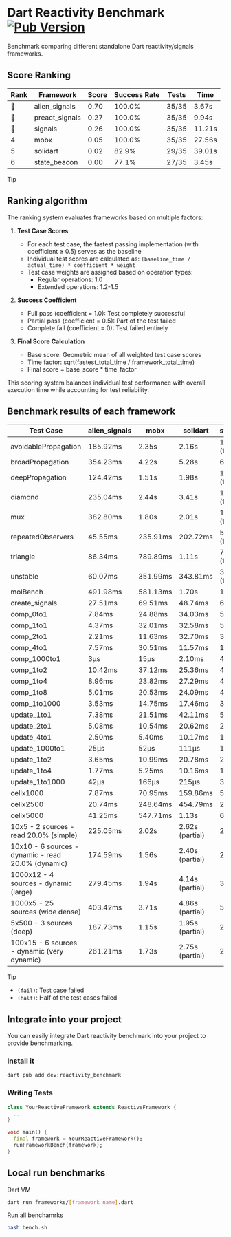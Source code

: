 # Dart Reactivity Benchmark [![Pub Version](https://img.shields.io/pub/v/reactivity_benchmark)](https://pub.dev/packages/reactivity_benchmark)

Benchmark comparing different standalone Dart reactivity/signals frameworks.

## Score Ranking

<!-- ranking start -->
| Rank | Framework | Score | Success Rate | Tests | Time |
|------|-----------|-------|--------------|-------|------|
| 🥇 | alien_signals | 0.70 | 100.0% | 35/35 | 3.67s |
| 🥈 | preact_signals | 0.27 | 100.0% | 35/35 | 9.94s |
| 🥉 | signals | 0.26 | 100.0% | 35/35 | 11.21s |
| 4 | mobx | 0.05 | 100.0% | 35/35 | 27.56s |
| 5 | solidart | 0.02 | 82.9% | 29/35 | 39.01s |
| 6 | state_beacon | 0.00 | 77.1% | 27/35 | 3.45s |

<!-- ranking end -->

> [!TIP]
> ## Ranking algorithm
>
> The ranking system evaluates frameworks based on multiple factors:
>
> 1. **Test Case Scores**
>    - For each test case, the fastest passing implementation (with coefficient ≥ 0.5) serves as the baseline
>    - Individual test scores are calculated as: `(baseline_time / actual_time) * coefficient * weight`
>    - Test case weights are assigned based on operation types:
>      - Regular operations: 1.0
>      - Extended operations: 1.2-1.5
>
> 2. **Success Coefficient**
>    - Full pass (coefficient = 1.0): Test completely successful
>    - Partial pass (coefficient = 0.5): Part of the test failed
>    - Complete fail (coefficient = 0): Test failed entirely
>
> 3. **Final Score Calculation**
>    - Base score: Geometric mean of all weighted test case scores
>    - Time factor: sqrt(fastest_total_time / framework_total_time)
>    - Final score = base_score * time_factor
>
> This scoring system balances individual test performance with overall execution time while accounting for test reliability.

## Benchmark results of each framework

<!-- test-case start -->
| Test Case | alien_signals | mobx | solidart | state_beacon | preact_signals | signals |
|---|---|---|---|---|---|---|
| avoidablePropagation | 185.92ms | 2.35s | 2.16s | 149.13ms (fail) | 208.57ms | 210.07ms |
| broadPropagation | 354.23ms | 4.22s | 5.28s | 6.17ms (fail) | 463.71ms | 460.07ms |
| deepPropagation | 124.42ms | 1.51s | 1.98s | 143.17ms (fail) | 179.56ms | 177.04ms |
| diamond | 235.04ms | 2.44s | 3.41s | 186.10ms (fail) | 283.71ms | 292.14ms |
| mux | 382.80ms | 1.80s | 2.01s | 192.22ms (fail) | 405.01ms | 412.29ms |
| repeatedObservers | 45.55ms | 235.91ms | 202.72ms | 53.29ms (fail) | 39.22ms | 45.82ms |
| triangle | 86.34ms | 789.89ms | 1.11s | 76.35ms (fail) | 101.35ms | 102.96ms |
| unstable | 60.07ms | 351.99ms | 343.81ms | 337.94ms (fail) | 70.56ms | 71.94ms |
| molBench | 491.98ms | 581.13ms | 1.70s | 1.30ms | 490.75ms | 488.71ms |
| create_signals | 27.51ms | 69.51ms | 48.74ms | 63.23ms | 4.61ms | 25.29ms |
| comp_0to1 | 7.84ms | 24.88ms | 34.03ms | 55.39ms | 17.40ms | 11.97ms |
| comp_1to1 | 4.37ms | 32.01ms | 32.58ms | 52.79ms | 11.01ms | 27.90ms |
| comp_2to1 | 2.21ms | 11.63ms | 32.70ms | 36.80ms | 13.71ms | 13.28ms |
| comp_4to1 | 7.57ms | 30.51ms | 11.57ms | 17.36ms | 14.91ms | 3.03ms |
| comp_1000to1 | 3μs | 15μs | 2.10ms | 41μs | 4μs | 5μs |
| comp_1to2 | 10.42ms | 37.12ms | 25.36ms | 47.38ms | 15.59ms | 19.71ms |
| comp_1to4 | 8.96ms | 23.82ms | 27.29ms | 46.23ms | 22.29ms | 17.30ms |
| comp_1to8 | 5.01ms | 20.53ms | 24.09ms | 43.08ms | 7.78ms | 6.36ms |
| comp_1to1000 | 3.53ms | 14.75ms | 17.46ms | 37.71ms | 6.74ms | 4.59ms |
| update_1to1 | 7.38ms | 21.51ms | 42.11ms | 5.73ms | 8.42ms | 9.26ms |
| update_2to1 | 5.08ms | 10.54ms | 20.62ms | 2.87ms | 4.05ms | 4.58ms |
| update_4to1 | 2.50ms | 5.40ms | 10.17ms | 1.43ms | 2.08ms | 2.41ms |
| update_1000to1 | 25μs | 52μs | 111μs | 15μs | 20μs | 22μs |
| update_1to2 | 3.65ms | 10.99ms | 20.78ms | 2.93ms | 4.06ms | 4.90ms |
| update_1to4 | 1.77ms | 5.25ms | 10.16ms | 1.43ms | 2.06ms | 2.31ms |
| update_1to1000 | 42μs | 166μs | 215μs | 389μs | 962μs | 43μs |
| cellx1000 | 7.87ms | 70.95ms | 159.86ms | 5.05ms | 9.56ms | 9.43ms |
| cellx2500 | 20.74ms | 248.64ms | 454.79ms | 24.75ms | 25.84ms | 32.06ms |
| cellx5000 | 41.25ms | 547.71ms | 1.13s | 69.20ms | 66.80ms | 71.42ms |
| 10x5 - 2 sources - read 20.0% (simple) | 225.05ms | 2.02s | 2.62s (partial) | 259.02ms | 448.29ms | 505.06ms |
| 10x10 - 6 sources - dynamic - read 20.0% (dynamic) | 174.59ms | 1.56s | 2.40s (partial) | 223.08ms | 268.21ms | 278.29ms |
| 1000x12 - 4 sources - dynamic (large) | 279.45ms | 1.94s | 4.14s (partial) | 342.40ms | 3.47s | 3.76s |
| 1000x5 - 25 sources (wide dense) | 403.42ms | 3.71s | 4.86s (partial) | 506.04ms | 2.60s | 3.42s |
| 5x500 - 3 sources (deep) | 187.73ms | 1.15s | 1.95s (partial) | 203.19ms | 233.61ms | 226.81ms |
| 100x15 - 6 sources - dynamic (very dynamic) | 261.21ms | 1.73s | 2.75s (partial) | 260.93ms | 441.25ms | 490.38ms |

<!-- test-case end -->

> [!TIP]
> - `(fail)`: Test case failed
> - `(half)`: Half of the test cases failed

## Integrate into your project

You can easily integrate Dart reactivity benchmark into your project to provide benchmarking.

### Install it

```bash
dart pub add dev:reactivity_benchmark
```

### Writing Tests

```dart
class YourReactiveFramework extends ReactiveFramework {
  ...
}

void main() {
  final framework = YourReactiveFramework();
  runFrameworkBench(framework);
}
```

## Local run benchmarks

Dart VM
```bash
dart run frameworks/[framework_name].dart
```

Run all benchamrks
```bash
bash bench.sh
```
